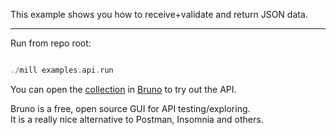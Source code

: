 

This example shows you how to receive+validate and return JSON data.



----
Run from repo root:

```scala

./mill examples.api.run

```


You can open the [collection](./sharaf-examples-api-bruno) 
in [Bruno](https://www.usebruno.com/) to try out the API.  

Bruno is a free, open source GUI for API testing/exploring.  
It is a really nice alternative to Postman, Insomnia and others.
